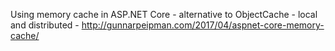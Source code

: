 Using memory cache in ASP.NET Core - alternative to ObjectCache - local and distributed - http://gunnarpeipman.com/2017/04/aspnet-core-memory-cache/
